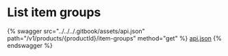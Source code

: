 # List item groups

{% swagger src="../../../.gitbook/assets/api.json" path="/v1/products/{productId}/item-groups" method="get" %}
[api.json](../../../.gitbook/assets/api.json)
{% endswagger %}
